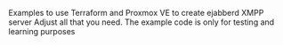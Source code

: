  Examples to use Terraform and Proxmox VE to create ejabberd XMPP server
 Adjust all that you need. The example code is only for testing and learning purposes
 
